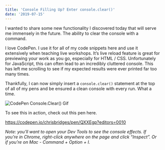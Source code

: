 ```yaml
---
title: 'Console Filling Up? Enter console.clear()'
date: '2019-07-15'
---
```


I wanted to share some new functionality I discovered today that will serve me immensely in the future. The ability to clear the console with a command.

I love CodePen. I use it for all of my code snippets here and use it extensively when teaching live workshops. It’s live reload feature is great for previewing your work as you go, especially for HTML / CSS. Unfortunately for JavaScript, this can often lead to an incredibly cluttered console. This has left me scrolling to see if my expected results were ever printed far too many times.

Thankfully, I can now simply insert a `console.clear()` statement at the top of all of my pens and be ensured a clean console with every run. What a time.

![CodePen Console.Clear() Gif](https://blog.codepen.io/wp-content/uploads/2016/02/clearing-console.gif)

To see this in action, check out this pen here. 

https://codepen.io/chrisbridges/pen/QXXEgp?editors=0010

*Note: you’ll want to open your Dev Tools to see the console effects. If you’re in Chrome, right-click anywhere on the page and click “Inspect”. Or if you’re on Mac - Command + Option + I.*